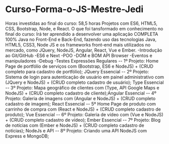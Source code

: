 # Curso-Forma-o-JS-Mestre-Jedi
Horas investidas ao final do curso: 58,5 horas  Projetos com ES6, HTML5, CSS, Bootstrap, Node, e React.  O que foi tansformado em conhecimento no final do curso:  Irá ter aprendido a desenvolver uma aplicação COMPLETA 100% Java no Front-End e Back-End, fazendo uso das tecnologias Java, HTML5, CSS3, Node JS e os frameworks front-end mais utilizados no mercado, como JQuery, NodeJS, Angular, React, Vue e Ember. -Introdução ao Git/GitHub -ES6 e Next -POO -DOM e BOM API Browser -Eventos e manipuladores -Debug -Testes Expressões Regulares -- 1º Projeto: Home Page de portfólio de serviços com (Bootstrap, ES6 e NodeJS) + (CRUD completo para cadastro de portfólio); JQuery Essencial -- 2º Projeto: Sistema de login para autenticação de usuário em painel administrativo com (JQuery e NodeJS) + (CRUD completo cadastro de usuário); Type Essencial -- 3º Projeto: Mapa geográfico de clientes com (Type, API Google Maps e NodeJS) + (CRUD completo cadastro de cliente);​ Angular Essencial -- 4º Projeto: Galeria de imagens com (Angular e NodeJS) + (CRUD completo cadastro de imagem); React Essencial -- 5º Home Page de produto com carrinho de compra com (React e NodeJS) + (CRUD completo cadastro de produto); Vue Essencial -- 6º Projeto: Galeria de vídeo com (Vue e NodeJS) + (CRUD completo cadastro de vídeo); Ember Essencial -- 7º Projeto: Blog de notícias com (Ember e NodeJS) + (CRUD completo cadastro de notícias); NodeJs e API -- 8º Projeto: Criando uma API NodeJS com Express e MongoDB;
